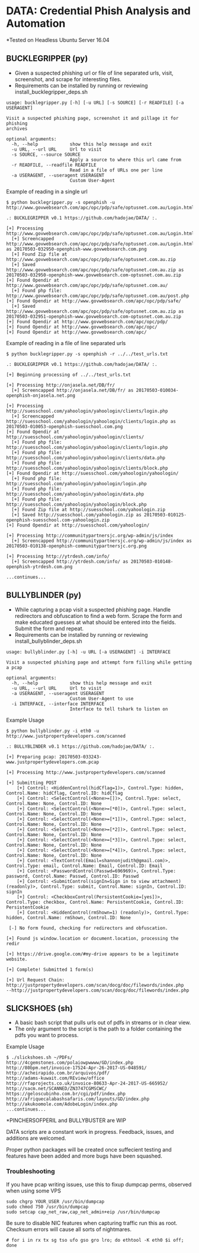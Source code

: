 # DATA: Credential Phish Analysis and Automation

*Tested on Headless Ubuntu Server 16.04 

## BUCKLEGRIPPER (py)
  - Given a suspected phishing url or file of line separated urls, visit, screenshot, and scrape for interesting files.
  - Requirements can be installed by running or reviewing install_bucklegripper_deps.sh
```
usage: bucklegripper.py [-h] [-u URL] [-s SOURCE] [-r READFILE] [-a USERAGENT]

Visit a suspected phishing page, screenshot it and pillage it for phishing
archives

optional arguments:
  -h, --help            show this help message and exit
  -u URL, --url URL     Url to visit
  -s SOURCE, --source SOURCE
                        Apply a source to where this url came from
  -r READFILE, --readfile READFILE
                        Read in a file of URLs one per line
  -a USERAGENT, --useragent USERAGENT
                        Custom User-Agent
```

Example of reading in a single url
```
$ python bucklegripper.py -s openphish -u http://www.govwebsearch.com/apc/opc/pdp/safe/optusnet.com.au/Login.html 

.: BUCKLEGRIPPER v0.1 https://github.com/hadojae/DATA/ :.

[+] Processing http://www.govwebsearch.com/apc/opc/pdp/safe/optusnet.com.au/Login.html
  [+] Screencapped http://www.govwebsearch.com/apc/opc/pdp/safe/optusnet.com.au/Login.html as 20170503-032950-openphish-www.govwebsearch.com.png
  [+] Found Zip file at http://www.govwebsearch.com/apc/opc/pdp/safe/optusnet.com.au.zip
  [+] Saved http://www.govwebsearch.com/apc/opc/pdp/safe/optusnet.com.au.zip as 20170503-032950-openphish-www.govwebsearch.com-optusnet.com.au.zip
[+] Found Opendir at http://www.govwebsearch.com/apc/opc/pdp/safe/optusnet.com.au/
  [+] Found php file: http://www.govwebsearch.com/apc/opc/pdp/safe/optusnet.com.au/post.php
[+] Found Opendir at http://www.govwebsearch.com/apc/opc/pdp/safe/
  [+] Saved http://www.govwebsearch.com/apc/opc/pdp/safe/optusnet.com.au.zip as 20170503-032951-openphish-www.govwebsearch.com-optusnet.com.au.zip
[+] Found Opendir at http://www.govwebsearch.com/apc/opc/pdp/
[+] Found Opendir at http://www.govwebsearch.com/apc/opc/
[+] Found Opendir at http://www.govwebsearch.com/apc/
```

Example of reading in a file of line separated urls
```
$ python bucklegripper.py -s openphish -r ../../test_urls.txt

.: BUCKLEGRIPPER v0.1 https://github.com/hadojae/DATA/ :.

[+] Beginning processing of ../../test_urls.txt

[+] Processing http://onjasela.net/DB/fr/
  [+] Screencapped http://onjasela.net/DB/fr/ as 20170503-010034-openphish-onjasela.net.png

[+] Processing http://suesschool.com/yahoologin/yahoologin/clients/login.php
  [+] Screencapped http://suesschool.com/yahoologin/yahoologin/clients/login.php as 20170503-010053-openphish-suesschool.com.png
[+] Found Opendir at http://suesschool.com/yahoologin/yahoologin/clients/
  [+] Found php file: http://suesschool.com/yahoologin/yahoologin/clients/login.php
  [+] Found php file: http://suesschool.com/yahoologin/yahoologin/clients/data.php
  [+] Found php file: http://suesschool.com/yahoologin/yahoologin/clients/block.php
[+] Found Opendir at http://suesschool.com/yahoologin/yahoologin/
  [+] Found php file: http://suesschool.com/yahoologin/yahoologin/login.php
  [+] Found php file: http://suesschool.com/yahoologin/yahoologin/data.php
  [+] Found php file: http://suesschool.com/yahoologin/yahoologin/block.php
  [+] Found Zip file at http://suesschool.com/yahoologin.zip
  [+] Saved http://suesschool.com/yahoologin.zip as 20170503-010125-openphish-suesschool.com-yahoologin.zip
[+] Found Opendir at http://suesschool.com/yahoologin/

[+] Processing http://communitypartnersjc.org/wp-admin/js/index
  [+] Screencapped http://communitypartnersjc.org/wp-admin/js/index as 20170503-010138-openphish-communitypartnersjc.org.png

[+] Processing http://ytrdesh.com/info/
  [+] Screencapped http://ytrdesh.com/info/ as 20170503-010148-openphish-ytrdesh.com.png
  
...continues...
```

## BULLYBLINDER (py)
  - While capturing a pcap visit a suspected phishing page. Handle redirectors and obfuscation to find a web form. Scrape the form and make educated guesses at what should be entered into the fields. Submit the form and repeat.
  - Requirements can be installed by running or reviewing install_bullyblinder_deps.sh
  
```
usage: bullyblinder.py [-h] -u URL [-a USERAGENT] -i INTERFACE

Visit a suspected phishing page and attempt form filling while getting a pcap

optional arguments:
  -h, --help            show this help message and exit
  -u URL, --url URL     Url to visit
  -a USERAGENT, --useragent USERAGENT
                        Custom User-Agent to use
  -i INTERFACE, --interface INTERFACE
                        Interface to tell tshark to listen on
```
Example Usage
```
$ python bullyblinder.py -i eth0 -u http://www.justpropertydevelopers.com/scanned

.: BULLYBLINDER v0.1 https://github.com/hadojae/DATA/ :.

[+] Preparing pcap: 20170503-033243-www.justpropertydevelopers.com.pcap

[+] Processing http://www.justpropertydevelopers.com/scanned

[+] Submitting POST
    [+] Control: <HiddenControl(hidCflag=1)>, Control.Type: hidden, Control.Name: hidCflag, Control.ID: hidCflag
    [+] Control: <SelectControl(<None>=[])>, Control.Type: select, Control.Name: None, Control.ID: None
    [+] Control: <SelectControl(<None>=[*0])>, Control.Type: select, Control.Name: None, Control.ID: None
    [+] Control: <SelectControl(<None>=[*1])>, Control.Type: select, Control.Name: None, Control.ID: None
    [+] Control: <SelectControl(<None>=[*2])>, Control.Type: select, Control.Name: None, Control.ID: None
    [+] Control: <SelectControl(<None>=[*3])>, Control.Type: select, Control.Name: None, Control.ID: None
    [+] Control: <SelectControl(<None>=[*4])>, Control.Type: select, Control.Name: None, Control.ID: None
    [+] Control: <TextControl(Email=shannonjudith@gmail.com)>, Control.Type: email, Control.Name: Email, Control.ID: Email
    [+] Control: <PasswordControl(Passwd=696969)>, Control.Type: password, Control.Name: Passwd, Control.ID: Passwd
    [+] Control: <SubmitControl(signIn=Sign in to view attachment) (readonly)>, Control.Type: submit, Control.Name: signIn, Control.ID: signIn
    [+] Control: <CheckboxControl(PersistentCookie=[yes])>, Control.Type: checkbox, Control.Name: PersistentCookie, Control.ID: PersistentCookie
    [+] Control: <HiddenControl(rmShown=1) (readonly)>, Control.Type: hidden, Control.Name: rmShown, Control.ID: None

 [-] No form found, checking for redirectors and obfuscation. 

[+] Found js window.location or document.location, processing the redir

[+] https://drive.google.com/#my-drive appears to be a legitimate website.

[+] Complete! Submitted 1 form(s)

[+] Url Request Chain:
http://justpropertydevelopers.com/scan/docg/doc/filewords/index.php
--http://justpropertydevelopers.com/scan/docg/doc/filewords/index.php
```

## SLICKSHOES (sh)
  - A basic bash script that pulls urls out of pdfs in streams or in clear view.
  - The only argument to the script is the path to a folder containing the pdfs you want to process.
  
Example Usage
```
$ ./slickshoes.sh ~/PDFs/
http://4cgemstones.com/polaiowpwwww/GD/index.php
http://80bpm.net/invoice-17524-Apr-26-2017-US-048591/
http://acheirapido.com.br/arquivos/pdf/
http://adams-kuwait.com/REview/office
http://rfaprojects.co.uk/invoice-80633-Apr-24-2017-US-665952/
http://sacm.net/SCANNED/ZN3747CGMSCWC/
https://geloscubinho.com.br/cgi/pdf/index.php
http://afriquecalabashsafaris.com/layouts/GD/index.php
http://akukoomole.com/AdobeLogin/index.php
...continues...
```

*PINCHERSOFPERIL and BULLYBUSTER are WIP

DATA scripts are a constant work in progress. Feedback, issues, and additions are welcomed.

Proper python packages will be created once suffecient testing and features have been added and more bugs have been squashed.

### Troubleshooting

If you have pcap writing issues, use this to fixup dumpcap perms, observed when using some VPS
```
sudo chgrp YOUR_USER /usr/bin/dumpcap
sudo chmod 750 /usr/bin/dumpcap
sudo setcap cap_net_raw,cap_net_admin+eip /usr/bin/dumpcap
```

Be sure to disable NIC features when capturing traffic run this as root. Checksum errors will cause all sorts of nightmares.
```
# for i in rx tx sg tso ufo gso gro lro; do ethtool -K eth0 $i off; done
```
